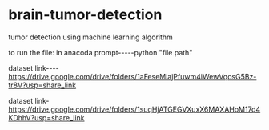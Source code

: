 # brain-tumor-detection
tumor detection using machine learning algorithm

to run the file:
in anacoda prompt-----python "file path"



dataset link----https://drive.google.com/drive/folders/1aFeseMiajPfuwm4iWewVqosG5Bz-tr8V?usp=share_link

dataset link-https://drive.google.com/drive/folders/1suqHjATGEGVXuxX6MAXAHoM17d4KDhhV?usp=share_link
